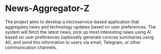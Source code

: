 # News-Aggregator-Z
The project aims to develop a microservice-based application that aggregates news and technology updates based on user preferences.
The system will fetch the latest news, pick up most interesting news using AI based on user preferences (optionally generate concise summaries using AI), 
and send this information to users via email, Telegram, or other communication channels. 
